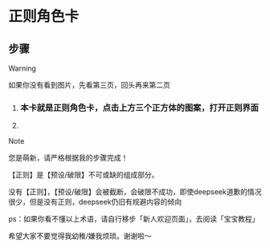 # 正则角色卡

## 步骤

> [!WARNING]
>
> 如果你没有看到图片，先看第三页，回头再来第二页

1. ### 本卡就是正则角色卡，点击上方三个正方体的图案，打开正则界面

2. 

> [!NOTE]
>
> 您是萌新，请严格根据我的步骤完成！
>
> 【正则】是【预设/破限】不可或缺的组成部分。
>
> 没有【正则】，【预设/破限】会被截断，会破限不成功，即使deepseek道歉的情况很少，但是没有正则，deepseek仍旧有规避内容的倾向
>
> ps：如果你看不懂以上术语，请自行移步「新人欢迎页面」，去阅读「宝宝教程」
>
> 希望大家不要觉得我幼稚/嫌我烦琐。谢谢啦～
